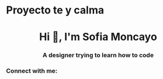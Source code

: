# Proyecto te y calma
<h1 align="center">Hi 👋, I'm Sofia Moncayo</h1>
<h3 align="center">A designer trying to learn how to code</h3>

<h3 align="left">Connect with me:</h3>
<p align="left">
</p>
